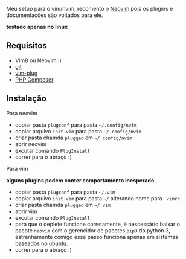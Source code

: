 Meu setup para o vim/nvim, recomento o [Neovim][1] pois os plugins e documentações são voltados para ele.

**testado apenas no linux**

Requisitos
----------

* Vim8 ou Neovim :)
* [git][4]
* [vim-plug][2]
* [PHP Composer][3]

Instalação
----------

Para neovim

* copiar pasta `plugconf` para pasta `~/.config/nvim`
* copiar arquivo `init.vim` para pasta `~/.config/nvim`
* criar pasta chamda `plugged` em `~/.config/nvim`
* abrir neovim
* excutar comando `PlugInstall`
* correr para o abraço :)


Para vim

**alguns plugins podem conter comportamento inesperado**

* copiar pasta `plugconf` para pasta `~/.vim`
* copiar arquivo `init.vim` para pasta `~/` alterando nome para `.vimrc` 
* criar pasta chamda `plugged` em `~/.vim`
* abrir vim
* excutar comando `PlugInstall`
* para que o deplete funcione corretamente, é nescessário baixar o pacote `neovim` com o gerencidor de pacotes `pip3` do python 3, estranhamente comigo esse passo funciona apenas em sistemas baseados no ubuntu.
* correr para o abraço :)

[1]: https://neovim.io/
[2]: https://github.com/junegunn/vim-plug
[3]: https://getcomposer.org/
[4]: https://git-scm.com/
